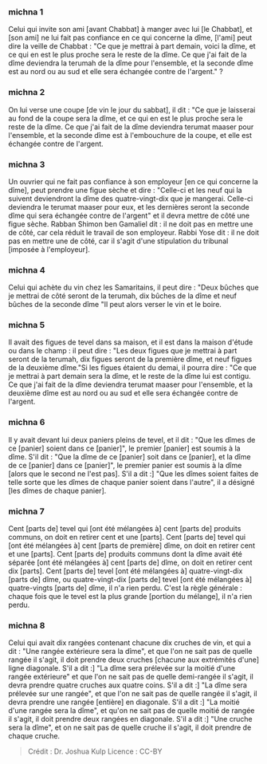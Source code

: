 
### michna 1
Celui qui invite son ami [avant Chabbat] à manger avec lui [le Chabbat], et [son ami] ne lui fait pas confiance en ce qui concerne la dîme, [l'ami] peut dire la veille de Chabbat : "Ce que je mettrai à part demain, voici la dîme, et ce qui en est le plus proche sera le reste de la dîme. Ce que j'ai fait de la dîme deviendra la terumah de la dîme pour l'ensemble, et la seconde dîme est au nord ou au sud et elle sera échangée contre de l'argent." ?

### michna 2
On lui verse une coupe [de vin le jour du sabbat], il dit : "Ce que je laisserai au fond de la coupe sera la dîme, et ce qui en est le plus proche sera le reste de la dîme. Ce que j'ai fait de la dîme deviendra terumat maaser pour l'ensemble, et la seconde dîme est à l'embouchure de la coupe, et elle est échangée contre de l'argent.

### michna 3
Un ouvrier qui ne fait pas confiance à son employeur [en ce qui concerne la dîme], peut prendre une figue sèche et dire : "Celle-ci et les neuf qui la suivent deviendront la dîme des quatre-vingt-dix que je mangerai. Celle-ci deviendra le terumat maaser pour eux, et les dernières seront la seconde dîme qui sera échangée contre de l'argent" et il devra mettre de côté une figue sèche. Rabban Shimon ben Gamaliel dit : il ne doit pas en mettre une de côté, car cela réduit le travail de son employeur. Rabbi Yose dit : il ne doit pas en mettre une de côté, car il s'agit d'une stipulation du tribunal [imposée à l'employeur].

### michna 4
Celui qui achète du vin chez les Samaritains, il peut dire : "Deux bûches que je mettrai de côté seront de la terumah, dix bûches de la dîme et neuf bûches de la seconde dîme "Il peut alors verser le vin et le boire.

### michna 5
Il avait des figues de tevel dans sa maison, et il est dans la maison d'étude ou dans le champ : il peut dire : "Les deux figues que je mettrai à part seront de la terumah, dix figues seront de la première dîme, et neuf figues de la deuxième dîme."Si les figues étaient du demai, il pourra dire : "Ce que je mettrai à part demain sera la dîme, et le reste de la dîme lui est contigu. Ce que j'ai fait de la dîme deviendra terumat maaser pour l'ensemble, et la deuxième dîme est au nord ou au sud et elle sera échangée contre de l'argent.

### michna 6
Il y avait devant lui deux paniers pleins de tevel, et il dit : "Que les dîmes de ce [panier] soient dans ce [panier]", le premier [panier] est soumis à la dîme. S'il dit : "Que la dîme de ce [panier] soit dans ce [panier], et la dîme de ce [panier] dans ce [panier]", le premier panier est soumis à la dîme [alors que le second ne l'est pas]. S'il a dit :] "Que les dîmes soient faites de telle sorte que les dîmes de chaque panier soient dans l'autre", il a désigné [les dîmes de chaque panier].

### michna 7
Cent [parts de] tevel qui [ont été mélangées à] cent [parts de] produits communs, on doit en retirer cent et une [parts]. Cent [parts de] tevel qui [ont été mélangées à] cent [parts de première] dîme, on doit en retirer cent et une [parts]. Cent [parts de] produits communs dont la dîme avait été séparée [ont été mélangées à] cent [parts de] dîme, on doit en retirer cent dix [parts]. Cent [parts de] tevel [ont été mélangées à] quatre-vingt-dix [parts de] dîme, ou quatre-vingt-dix [parts de] tevel [ont été mélangées à] quatre-vingts [parts de] dîme, il n'a rien perdu. C'est la règle générale : chaque fois que le tevel est la plus grande [portion du mélange], il n'a rien perdu.

### michna 8
Celui qui avait dix rangées contenant chacune dix cruches de vin, et qui a dit : "Une rangée extérieure sera la dîme", et que l'on ne sait pas de quelle rangée il s'agit, il doit prendre deux cruches [chacune aux extrémités d'une] ligne diagonale. S'il a dit :] "La dîme sera prélevée sur la moitié d'une rangée extérieure" et que l'on ne sait pas de quelle demi-rangée il s'agit, il devra prendre quatre cruches aux quatre coins. S'il a dit :] "La dîme sera prélevée sur une rangée", et que l'on ne sait pas de quelle rangée il s'agit, il devra prendre une rangée [entière] en diagonale. S'il a dit :] "La moitié d'une rangée sera la dîme", et qu'on ne sait pas de quelle moitié de rangée il s'agit, il doit prendre deux rangées en diagonale. S'il a dit :] "Une cruche sera la dîme", et on ne sait pas de quelle cruche il s'agit, il doit prendre de chaque cruche.

>Crédit : Dr. Joshua Kulp
>Licence : CC-BY